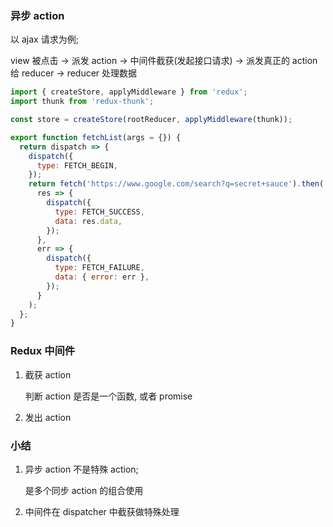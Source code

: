### 异步 action

以 ajax 请求为例;

view 被点击 -> 派发 action -> 中间件截获(发起接口请求) -> 派发真正的 action 给 reducer -> reducer 处理数据

```js
import { createStore, applyMiddleware } from 'redux';
import thunk from 'redux-thunk';

const store = createStore(rootReducer, applyMiddleware(thunk));

export function fetchList(args = {}) {
  return dispatch => {
    dispatch({
      type: FETCH_BEGIN,
    });
    return fetch('https://www.google.com/search?q=secret+sauce').then(
      res => {
        dispatch({
          type: FETCH_SUCCESS,
          data: res.data,
        });
      },
      err => {
        dispatch({
          type: FETCH_FAILURE,
          data: { error: err },
        });
      }
    );
  };
}
```

### Redux 中间件

1.  截获 action

    判断 action 是否是一个函数, 或者 promise

1.  发出 action

### 小结

1.  异步 action 不是特殊 action;

    是多个同步 action 的组合使用

1.  中间件在 dispatcher 中截获做特殊处理

